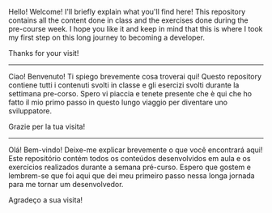 
Hello! Welcome! I'll briefly explain what you'll find here! 
This repository contains all the content done in class and the exercises done during the pre-course week.
I hope you like it and keep in mind that this is where I took my first step on this long journey to becoming a developer.

Thanks for your visit!

--------------------------------

Ciao! Benvenuto! Ti spiego brevemente cosa troverai qui!
Questo repository contiene tutti i contenuti svolti in classe e gli esercizi svolti durante la settimana pre-corso.
Spero vi piaccia e tenete presente che è qui che ho fatto il mio primo passo in questo lungo viaggio per diventare uno sviluppatore.

Grazie per la tua visita!

--------------------------------

Olá! Bem-vindo! Deixe-me explicar brevemente o que você encontrará aqui!
Este repositório contém todos os conteúdos desenvolvidos em aula e os exercícios realizados durante a semana pré-curso.
Espero que gostem e lembrem-se que foi aqui que dei meu primeiro passo nessa longa jornada para me tornar um desenvolvedor.

Agradeço a sua visita!
